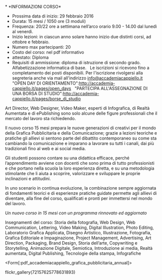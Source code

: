 <div id='aside'>
* *INFORMAZIONI CORSO*
&nbsp;

* Prossima data di inizio: 29 febbraio 2016
* Durata: 15 mesi / 1050 ore  (3 moduli)
* Frequenza: 20/22 ore a settimana nell’arco orario 9.00 - 14.00 dal lunedì al venerdì.
* Inizio lezioni: in ciascun anno solare hanno inizio due distinti corsi, ad ottobre e febbraio. 
* Numero max partecipanti: 20
* Costo del corso: nel pdf informativo
* attestato: Diploma
* Requisiti di ammissione: diploma di istruzione di secondo grado. Alfabetizzazione informatica di base.
&nbsp;
Le iscrizioni si ricevono fino a completamento dei posti disponibili. Per l'iscrizione rivolgersi alla segreteria anche via mail all'indirizzo info@accademiacappiello.it
&nbsp;
"OPEN DAY DI ORIENTAMENTO":http://accademia-cappiello.it/pages/open_days
&nbsp;
"PARTECIPA ALL'ASSEGNAZIONE DI UNA BORSA DI STUDIO":http://accademia-cappiello.it/pages/borse_di_studio
&nbsp;
</div>  

Art Director, Web Designer, Video Maker, esperti di Infografica, di Realtà Aumentata e di ePublishing sono solo alcune delle figure professionali che il mercato del lavoro sta richiedendo.

Il nuovo corso 15 mesi prepara le nuove generazioni di creativi per il mondo della Grafica Pubblicitaria e della Comunicazione; grazie a lezioni teoriche e pratiche gli allievi si sentono parte del dibattito contemporaneo su come sta cambiando la comunicazione e imparano a lavorare su tutti i canali, dai più tradizionali fino al web e ai social media. 

Gli studenti possono contare su una didattica efficace, perché l’apprendimento avviene con docenti che sono prima di tutto professionisti e che portano nella scuola la loro esperienza diretta, e su una metodologia stimolante che li aiuta a scoprire, valorizzare e sviluppare le proprie inclinazioni e attitudini.

In uno scenario in continua evoluzione, la combinazione sempre aggiornata di fondamenti teorici e di esperienze pratiche guidate permette agli allievi di diventare, alla fine del corso, qualificati e pronti per immettersi nel mondo del lavoro.

*Un nuovo corso in 15 mesi con un programma rinnovato ed aggiornato*

Insegnamenti del corso: Storia della fotografia, Web Design, Web Communication,  Lettering, Video Making, Digital Illustration, Photo Editing, Laboratorio Grafica Applicata, Disegno Artistico, Illustrazione, Fotografia, Grafica Editoriale e Impaginazione, Project Management, Advertising, Art Direction, Packaging, Brand Design, Storia dell’arte, Copywriting e Storytelling, Animazione Digitale, Semiotica, Introduzione ai media, Realtà aumentata, Digital Publishing, Tecnologie della stampa, Infografiche


<Form[:pdf_accademiacappiello_grafica_pubblicitaria_annual]>


flickr_gallery(72157625778631893)


&nbsp;